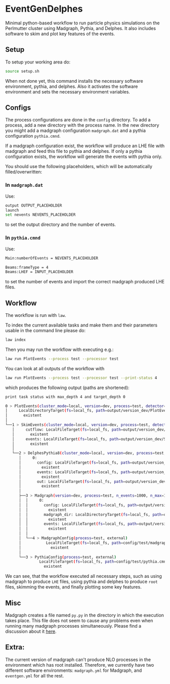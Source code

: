 # EventGenDelphes
Minimal python-based workflow to run particle physics simulations on the Perlmutter cluster using Madgraph, Pythia, and Delphes.
It also includes software to skim and plot key features of the events.

## Setup
To setup your working area do:
```bash
source setup.sh
```

When not done yet, this command installs the necessary software environment, pythia, and delphes.
Also it activates the software environment and sets the necessary environment variables.

## Configs
The process configurations are done in the `config` directory.
To add a process, add a new directory with the process name.
In the new directory you might add a madgraph configuration `madgraph.dat` and a pythia configuration `pythia.cmnd`.

If a madgraph configuration exist, the workflow will produce an LHE file with madgraph and feed this file to pythia and delphes.
If only a pythia configuration exists, the workflow will generate the events with pythia only.

You should use the following placeholders, which will be automatically filled/overwritten:

### In `madgraph.dat`
Use:
```bash
output OUTPUT_PLACEHOLDER
launch
set nevents NEVENTS_PLACEHOLDER
```
to set the output directory and the number of events.

### In `pythia.cmnd`
Use:
```bash
Main:numberOfEvents = NEVENTS_PLACEHOLDER 

Beams:frameType = 4
Beams:LHEF = INPUT_PLACEHOLDER
```
to set the number of events and import the correct madgraph produced LHE files.

## Workflow
The workflow is run with `law`.

To index the current available tasks and make them and their parameters usable in the command line please do:
```bash
law index
```

Then you may run the workflow with executing e.g.:
```bash
law run PlotEvents --process test --processor test
```

You can look at all outputs of the workflow with
```bash
law run PlotEvents --process test --processor test --print-status 4
```

which produces the following output (paths are shortened):
```bash
print task status with max_depth 4 and target_depth 0

0 > PlotEvents(cluster_mode=local, version=dev, process=test, detector=CMS, processor=test, n_events=1000)
│     LocalDirectoryTarget(fs=local_fs, path=output/version_dev/PlotEvents/test/n_events_1000/CMS/test/plots.pdf)
│       existent
│
└──1 > SkimEvents(cluster_mode=local, version=dev, process=test, detector=CMS, processor=test, n_events=1000)
   │     cutflow: LocalFileTarget(fs=local_fs, path=output/version_dev/SkimEvents/test/n_events_1000/CMS/test/cutflow.json)
   │       existent
   │     events: LocalFileTarget(fs=local_fs, path=output/version_dev/SkimEvents/test/n_events_1000/CMS/test/skimmed.h5)
   │       existent
   │
   └──2 > DelphesPythia8(cluster_mode=local, version=dev, process=test, detector=CMS, n_events=1000, n_max=1000000)
      │     0:
      │       config: LocalFileTarget(fs=local_fs, path=output/version_dev/DelphesPythia8/test/n_events_1000/CMS/0/config.txt)
      │         existent
      │       events: LocalFileTarget(fs=local_fs, path=output/version_dev/DelphesPythia8/test/n_events_1000/CMS/0/events.root)
      │         existent
      │       out: LocalFileTarget(fs=local_fs, path=output/version_dev/DelphesPythia8/test/n_events_1000/CMS/0/out.txt)
      │         existent
      │
      ├──3 > Madgraph(version=dev, process=test, n_events=1000, n_max=1000000)
      │  │     0:
      │  │       config: LocalFileTarget(fs=local_fs, path=output/version_dev/Madgraph/test/n_events_1000/config_0.dat)
      │  │         existent
      │  │       madgraph_dir: LocalDirectoryTarget(fs=local_fs, path=output/version_dev/Madgraph/test/n_events_1000/out_0)
      │  │         existent
      │  │       events: LocalFileTarget(fs=local_fs, path=output/version_dev/Madgraph/test/n_events_1000/out_0/Events/run_01/unweighted_events.lhe.gz)
      │  │         existent
      │  │
      │  └──4 > MadgraphConfig(process=test, external)
      │           LocalFileTarget(fs=local_fs, path=config/test/madgraph.dat)
      │             existent
      │
      └──3 > PythiaConfig(process=test, external)
               LocalFileTarget(fs=local_fs, path=config/test/pythia.cmnd)
                 existent
```
We can see, that the workflow executed all necessary steps, such as using madgraph to produce `LHE` files, using pythia and delphes to produce `root` files, skimming the events, and finally plotting some key features.

## Misc
Madgraph creates a file named `py.py` in the directory in which the execution takes place. This file does not seem to cause any problems even when running many madgraph processes simultaneously. Please find a discussion about it [here](https://answers.launchpad.net/mg5amcnlo/+question/679610).

## Extra:
The current version of madgraph can't produce NLO processes in the environment which has root installed.
Therefore, we currently have two different software environments: `madgraph.yml` for Madgraph, and `eventgen.yml` for all the rest.